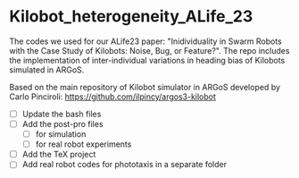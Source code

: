 # Kilobot_heterogeneity_ALife_23
The codes we used for our ALife23 paper: "Inidividuality in Swarm Robots with the Case Study of Kilobots: Noise, Bug, or Feature?".
The repo includes the implementation of inter-individual variations in heading bias of Kilobots simulated in ARGoS. 

Based on the main repository of Kilobot simulator in ARGoS developed by Carlo Pinciroli: https://github.com/ilpincy/argos3-kilobot


- [ ] Update the bash files
- [ ] Add the post-pro files
    - [ ]  for simulation
    - [ ]  for real robot experiments
- [ ] Add the TeX project
- [ ] Add real robot codes for phototaxis in a separate folder
